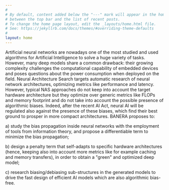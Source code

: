 ```yaml
---
#
# By default, content added below the "---" mark will appear in the home page
# between the top bar and the list of recent posts.
# To change the home page layout, edit the _layouts/home.html file.
# See: https://jekyllrb.com/docs/themes/#overriding-theme-defaults
#
layout: home
---
```

Artificial neural networks are nowadays one of the most studied and used algorithms for Artificial Intelligence to solve a huge variety of tasks. However, many deep models share a common drawback: their growing complexity challenges the computational capability of embedded devices and poses questions about the power consumption when deployed on the field. Neural Architecture Search targets automatic research of neural network architectures, optimizing metrics like performance and latency. However, typical NAS approaches do not keep into account the target hardware architecture but they optimize over generic metrics like FLOPs and memory footprint and do not take into account the possible presence of algorithmic biases. Indeed, after the recent AI Act, neural AI will be regulated also against the presence of these biases, which find their best ground to prosper in more compact architectures. 
BANERA proposes to: 

a) study the bias propagation inside neural networks with the employment of tools from information theory, and propose a differentiable term to minimize the bias propagation; 

b) design a penalty term that self-adapts to specific hardware architectures (hence, keeping also into account more metrics like for example caching and memory transfers), in order to obtain a "green" and optimized deep model; 

c) research biasing/debiasing sub-structures in the generated models to drive the fast design of efficient AI models which are also algorithmic bias-free.
